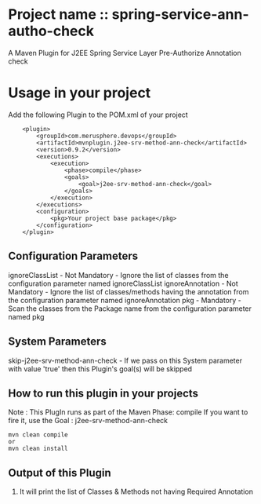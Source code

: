# Project name :: spring-service-ann-autho-check
A Maven Plugin for J2EE Spring Service Layer Pre-Authorize Annotation check

# Usage in your project
Add the following Plugin to the POM.xml of your project

```
	<plugin>
		<groupId>com.merusphere.devops</groupId>
		<artifactId>mvnplugin.j2ee-srv-method-ann-check</artifactId>
		<version>0.9.2</version>
		<executions>
			<execution>
				<phase>compile</phase>
				<goals>
					<goal>j2ee-srv-method-ann-check</goal>
				</goals>
			</execution>
		</executions>
		<configuration>
			<pkg>Your project base package</pkg>
		</configuration>
	</plugin>
```

## Configuration Parameters
ignoreClassList - Not Mandatory - Ignore the list of classes from the configuration parameter named ignoreClassList
ignoreAnnotation - Not Mandatory - Ignore the list of classes/methods having the annotation from the configuration parameter named ignoreAnnotation
pkg - Mandatory - Scan the classes from the Package name from the configuration parameter named pkg

## System Parameters
skip-j2ee-srv-method-ann-check - If we pass on this System parameter with value 'true' then this Plugin's goal(s) will be skipped

## How to run this plugin in your projects

Note : This PlugIn runs as part of the Maven Phase: compile
If you want to fire it, use the Goal : j2ee-srv-method-ann-check

```
mvn clean compile
or
mvn clean install
```

## Output of this Plugin
1. It will print the list of Classes & Methods not having Required Annotation

